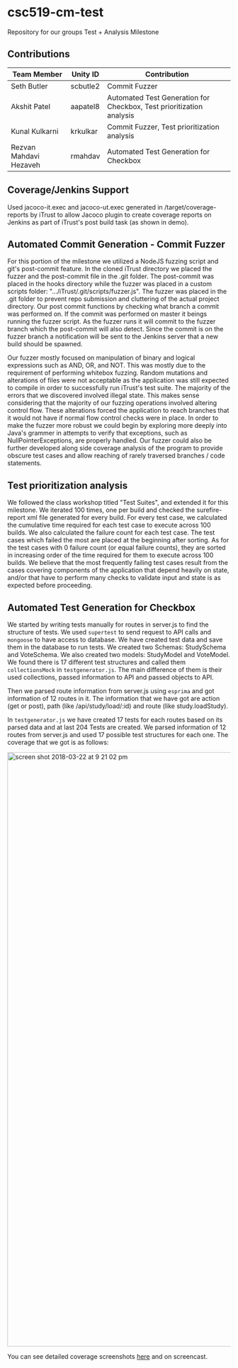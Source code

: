 # csc519-cm-test

Repository for our groups Test + Analysis Milestone

## Contributions

| Team Member   | Unity ID | Contribution   
| ------------- | ----------- | ------------ 
| Seth Butler      | scbutle2 |   Commit Fuzzer      
| Akshit Patel     | aapatel8 |   Automated Test Generation for Checkbox, Test prioritization analysis
| Kunal Kulkarni | krkulkar |    Commit Fuzzer, Test prioritization analysis
| Rezvan Mahdavi Hezaveh  |  rmahdav |   Automated Test Generation for Checkbox

## Coverage/Jenkins Support
Used jacoco-it.exec and jacoco-ut.exec generated in /target/coverage-reports by iTrust to allow Jacoco plugin to create coverage reports on Jenkins as part of iTrust's post build task (as shown in demo).

## Automated Commit Generation - Commit Fuzzer
For this portion of the milestone we utilized a NodeJS fuzzing script and git's post-commit feature. In the cloned iTrust directory we placed the fuzzer and the post-commit file in the .git folder. The post-commit was placed in the hooks directory while the fuzzer was placed in a custom scripts folder: ".../iTrust/.git/scripts/fuzzer.js". The fuzzer was placed in the .git folder to prevent repo submission and cluttering of the actual project directory. Our post commit functions by checking what branch a commit was performed on. If the commit was performed on master it beings running the fuzzer script. As the fuzzer runs it will commit to the fuzzer branch which the post-commit will also detect. Since the commit is on the fuzzer branch a notification will be sent to the Jenkins server that a new build should be spawned.

Our fuzzer mostly focused on manipulation of binary and logical expressions such as AND, OR, and NOT. This was mostly due to the requirement of performing whitebox fuzzing. Random mutations and alterations of files were not acceptable as the application was still expected to compile in order to successfully run iTrust's test suite. The majority of the errors that we discovered involved illegal state. This makes sense considering that the majority of our fuzzing operations involved altering control flow. These alterations forced the application to reach branches that it would not have if normal flow control checks were in place. In order to make the fuzzer more robust we could begin by exploring more deeply into Java's grammer in attempts to verify that exceptions, such as NullPointerExceptions, are properly handled. Our fuzzer could also be further developed along side coverage analysis of the program to provide obscure test cases and allow reaching of rarely traversed branches / code statements.

## Test prioritization analysis
We followed the class workshop titled "Test Suites", and extended it for this milestone. We iterated 100 times, one per build and checked the surefire-report xml file generated for every build. For every test case, we calculated the cumulative time required for each test case to execute across 100 builds. We also calculated the failure count for each test case. The test cases which failed the most are placed at the beginning after sorting. As for the test cases with 0 failure count (or equal failure counts), they are sorted in increasing order of the time required for them to execute across 100 builds. We believe that the most frequently failing test cases result from the cases covering components of the application that depend heavily on state, and/or that have to perform many checks to validate input and state is as expected before proceeding.

## Automated Test Generation for Checkbox

We started by writing tests manually for routes in server.js to find the structure of tests. We used `supertest` to send request to API calls and `mongoose` to have access to database. We have created test data and save them in the database to run tests. We created two Schemas: StudySchema and VoteSchema. We also created two models: StudyModel and VoteModel. We found there is 17 different test structures and called them `collectionsMock` in `testgenerator.js`. The main difference of them is their used collections, passed information to API and passed objects to API.

Then we parsed route information from server.js using `esprima` and got information of 12 routes in it. The information that we have got are action (get or post), path (like /api/study/load/:id) and route (like study.loadStudy).

In `testgenerator.js` we have created 17 tests for each routes based on its parsed data and at last 204 Tests are created. We parsed information of 12 routes from server.js and used 17 possible test structures for each one. The coverage that we got is as follows:

<img width="1343" alt="screen shot 2018-03-22 at 9 21 02 pm" src="https://media.github.ncsu.edu/user/8135/files/d0c875da-2e17-11e8-9d6f-21984e90c084">

You can see detailed coverage screenshots [here](https://github.ncsu.edu/scbutle2/csc519-cm-test/tree/master/checkbox.io/checkboxScreenshots) and on screencast.

